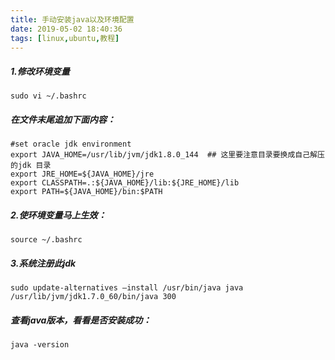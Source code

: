 ```yaml
---
title: 手动安装java以及环境配置
date: 2019-05-02 18:40:36
tags: [linux,ubuntu,教程]
---
```


##### 1.修改环境变量
```
sudo vi ~/.bashrc
```
##### 在文件末尾追加下面内容：
```
#set oracle jdk environment
export JAVA_HOME=/usr/lib/jvm/jdk1.8.0_144  ## 这里要注意目录要换成自己解压的jdk 目录
export JRE_HOME=${JAVA_HOME}/jre  
export CLASSPATH=.:${JAVA_HOME}/lib:${JRE_HOME}/lib  
export PATH=${JAVA_HOME}/bin:$PATH 
```

##### 2.使环境变量马上生效：
```
source ~/.bashrc
```
##### 3.系统注册此jdk
```
sudo update-alternatives –install /usr/bin/java java /usr/lib/jvm/jdk1.7.0_60/bin/java 300
```
##### 查看java版本，看看是否安装成功：
```
java -version
```
